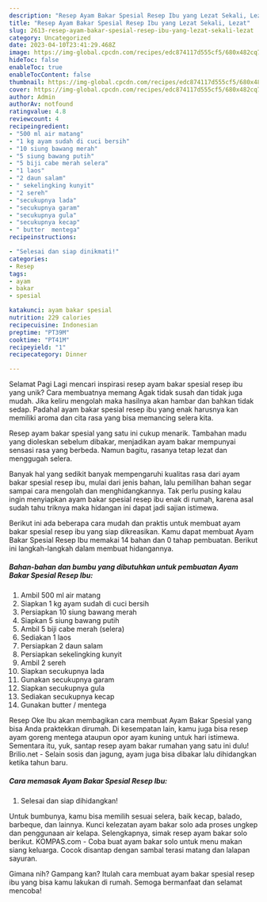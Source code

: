 ```yaml
---
description: "Resep Ayam Bakar Spesial Resep Ibu yang Lezat Sekali, Lezat"
title: "Resep Ayam Bakar Spesial Resep Ibu yang Lezat Sekali, Lezat"
slug: 2613-resep-ayam-bakar-spesial-resep-ibu-yang-lezat-sekali-lezat
category: Uncategorized
date: 2023-04-10T23:41:29.468Z
image: https://img-global.cpcdn.com/recipes/edc874117d555cf5/680x482cq70/ayam-bakar-spesial-resep-ibu-foto-resep-utama.jpg
hideToc: false
enableToc: true
enableTocContent: false
thumbnail: https://img-global.cpcdn.com/recipes/edc874117d555cf5/680x482cq70/ayam-bakar-spesial-resep-ibu-foto-resep-utama.jpg
cover: https://img-global.cpcdn.com/recipes/edc874117d555cf5/680x482cq70/ayam-bakar-spesial-resep-ibu-foto-resep-utama.jpg
author: Admin
authorAv: notfound
ratingvalue: 4.8
reviewcount: 4
recipeingredient:
- "500 ml air matang"
- "1 kg ayam sudah di cuci bersih"
- "10 siung bawang merah"
- "5 siung bawang putih"
- "5 biji cabe merah selera"
- "1 laos"
- "2 daun salam"
- " sekelingking kunyit"
- "2 sereh"
- "secukupnya lada"
- "secukupnya garam"
- "secukupnya gula"
- "secukupnya kecap"
- " butter  mentega"
recipeinstructions:

- "Selesai dan siap dinikmati!"
categories:
- Resep
tags:
- ayam
- bakar
- spesial

katakunci: ayam bakar spesial 
nutrition: 229 calories
recipecuisine: Indonesian
preptime: "PT39M"
cooktime: "PT41M"
recipeyield: "1"
recipecategory: Dinner

---
```



Selamat Pagi Lagi mencari inspirasi resep ayam bakar spesial resep ibu yang unik? Cara membuatnya memang Agak tidak susah dan tidak juga mudah. Jika keliru mengolah maka hasilnya akan hambar dan bahkan tidak sedap. Padahal ayam bakar spesial resep ibu yang enak harusnya kan memiliki aroma dan cita rasa yang bisa memancing selera kita.


Resep ayam bakar spesial yang satu ini cukup menarik. Tambahan madu yang dioleskan sebelum dibakar, menjadikan ayam bakar mempunyai sensasi rasa yang berbeda. Namun bagitu, rasanya tetap lezat dan menggugah selera.

Banyak hal yang sedikit banyak mempengaruhi kualitas rasa dari ayam bakar spesial resep ibu, mulai dari jenis bahan, lalu pemilihan bahan segar sampai cara mengolah dan menghidangkannya. Tak perlu pusing kalau ingin menyiapkan ayam bakar spesial resep ibu enak di rumah, karena asal sudah tahu triknya maka hidangan ini dapat jadi sajian istimewa.


Berikut ini ada beberapa cara mudah dan praktis untuk membuat ayam bakar spesial resep ibu yang siap dikreasikan. Kamu dapat membuat Ayam Bakar Spesial Resep Ibu memakai 14 bahan dan 0 tahap pembuatan. Berikut ini langkah-langkah dalam membuat hidangannya.

<!--inarticleads1-->

##### Bahan-bahan dan bumbu yang dibutuhkan untuk pembuatan Ayam Bakar Spesial Resep Ibu:

1. Ambil 500 ml air matang
1. Siapkan 1 kg ayam sudah di cuci bersih
1. Persiapkan 10 siung bawang merah
1. Siapkan 5 siung bawang putih
1. Ambil 5 biji cabe merah (selera)
1. Sediakan 1 laos
1. Persiapkan 2 daun salam
1. Persiapkan  sekelingking kunyit
1. Ambil 2 sereh
1. Siapkan secukupnya lada
1. Gunakan secukupnya garam
1. Siapkan secukupnya gula
1. Sediakan secukupnya kecap
1. Gunakan  butter / mentega


Resep Oke Ibu akan membagikan cara membuat Ayam Bakar Spesial yang bisa Anda praktekkan dirumah. Di kesempatan lain, kamu juga bisa resep ayam goreng mentega ataupun opor ayam kuning untuk hari istimewa. Sementara itu, yuk, santap resep ayam bakar rumahan yang satu ini dulu! Brilio.net - Selain sosis dan jagung, ayam juga bisa dibakar lalu dihidangkan ketika tahun baru. 

<!--inarticleads2-->

##### Cara memasak Ayam Bakar Spesial Resep Ibu:


1. Selesai dan siap dihidangkan!

Untuk bumbunya, kamu bisa memilih sesuai selera, baik kecap, balado, barbeque, dan lainnya. Kunci kelezatan ayam bakar solo ada proses ungkep dan penggunaan air kelapa. Selengkapnya, simak resep ayam bakar solo berikut. KOMPAS.com - Coba buat ayam bakar solo untuk menu makan siang keluarga. Cocok disantap dengan sambal terasi matang dan lalapan sayuran. 

Gimana nih? Gampang kan? Itulah cara membuat ayam bakar spesial resep ibu yang bisa kamu lakukan di rumah. Semoga bermanfaat dan selamat mencoba!
